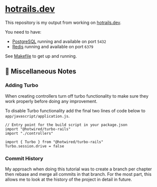 # [hotrails.dev](https://www.hotrails.dev/)

This repository is my output from working on [hotrails.dev](https://www.hotrails.dev/).

You need to have: 
- [PostgreSQL](https://postgresql.org/) running and available on port `5432`
- [Redis](https://redis.io) running and available on port `6379`

See [Makefile](https://github.com/Gary-H9/quote-editor/blob/main/Makefile) to get up and running. 

## 📓 Miscellaneous Notes 

### Adding Turbo

When creating controllers turn off turbo functionality to make sure they work properly before doing any improvement.

To disable Turbo functionality add the final two lines of code below to `app/javascript/application.js`.

```
// Entry point for the build script in your package.json
import "@hotwired/turbo-rails"
import "./controllers"

import { Turbo } from "@hotwired/turbo-rails"
Turbo.session.drive = false
```

### Commit History

My approach when doing this tutorial was to create a branch per chapter then rebase and merge all commits in that branch. For the most part, this allows me to look at the history of the project in detail in future.
